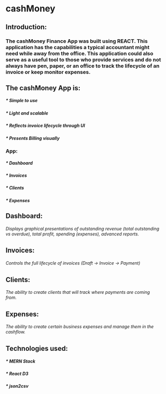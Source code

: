 # cashMoney

## Introduction: 

### The cashMoney Finance App was built using REACT. This application has the capabilities a typical accountant might need while away from the office. This application could also serve as a useful tool to those who provide services and do not always have pen, paper, or an office to track the lifecycle of an invoice or keep monitor expenses. 

## The cashMoney App is: 
##### * Simple to use
##### * Light and scalable 
##### * Reflects invoice lifecycle through UI
##### * Presents Billing visually 

### App: 
##### * Dashboard
##### * Invoices 
##### * Clients 
##### * Expenses 

## Dashboard: 
###### Displays graphical presentations of outstanding revenue (total outstanding vs overdue), total profit, spending (expenses), advanced reports. 

## Invoices: 
###### Controls the full lifecycle of invoices (Draft -> Invoice -> Payment)

## Clients: 
###### The ability to create clients that will track where payments are coming from.

## Expenses: 
###### The ability to create certain business expenses and manage them in the cashflow.

## Technologies used: 
##### * MERN Stack
##### * React D3
##### * json2csv
